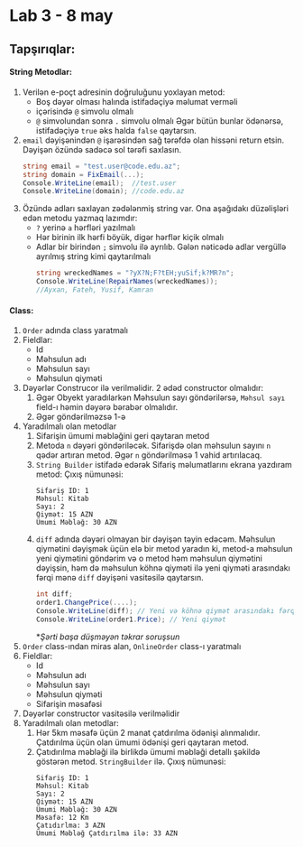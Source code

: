# Lab 3 - 8 may
## Tapşırıqlar:
#### String Metodlar:
1. Verilən e-poçt adresinin doğruluğunu yoxlayan metod:
    - Boş dəyər olması halında istifadəçiyə məlumat verməli
    - içərisində `@` simvolu olmalı
    - `@` simvolundan sonra `.` simvolu olmalı
    Əgər bütün bunlar ödənərsə, istifadəçiyə `true` əks halda `false` qaytarsın.
2. `email` dəyişənindən `@` işarəsindən sağ tərəfdə olan hissəni return etsin. Dəyişən özündə sadəcə sol tərəfi saxlasın.
    ```cs
    string email = "test.user@code.edu.az";
    string domain = FixEmail(...);
    Console.WriteLine(email);  //test.user
    Console.WriteLine(domain); //code.edu.az
    ```
3. Özündə adları saxlayan zədələnmiş string var. Ona aşağıdakı düzəlişləri edən metodu yazmaq lazımdır:
    - `?` yerinə `a` hərfləri yazılmalı
    - Hər birinin ilk hərfi böyük, digər hərflər kiçik olmalı
    - Adlar bir birindən `;` simvolu ilə ayrılıb. Gələn nəticədə adlar vergüllə ayrılmış string kimi qaytarılmalı
        ```cs
        string wreckedNames = "?yX?N;F?tEH;yuSif;k?MR?n";
        Console.WriteLine(RepairNames(wreckedNames));
        //Ayxan, Fateh, Yusif, Kamran
        ```
#### Class:
1. `Order` adında class yaratmalı
2. Fieldlar:
    - Id
    - Məhsulun adı
    - Məhsulun sayı
    - Məhsulun qiyməti
3. Dəyərlər Construcor ilə verilməlidir. 2 ədəd constructor olmalıdır:
    1. Əgər Obyekt yaradılarkən Məhsulun sayı göndərilərsə, `Məhsul sayı` field-ı həmin dəyərə bərabər olmalıdır.
    2. Əgər göndərilməzsə 1-ə
4. Yaradılmalı olan metodlar
    1. Sifarişin ümumi məbləğini geri qaytaran metod
    2. Metoda `n` dəyəri göndəriləcək. Sifarişdə olan məhsulun sayını `n` qədər artıran metod. Əgər `n` göndərilməsə 1 vahid artırılacaq.
    3. `String Builder` istifadə edərək Sifariş məlumatlarını ekrana yazdıram metod:
    Çıxış nümunəsi:
        ```
        Sifariş ID: 1
        Məhsul: Kitab
        Sayı: 2
        Qiymət: 15 AZN
        Ümumi Məbləğ: 30 AZN
        ```
    4. `diff` adında dəyəri olmayan bir dəyişən təyin edəcəm. Məhsulun qiymətini dəyişmək üçün elə bir metod yaradın ki, metod-a məhsulun yeni qiymətini göndərim və o metod həm məhsulun qiymətini dəyişsin, həm də məhsulun köhnə qiyməti ilə yeni qiyməti arasındakı fərqi mənə `diff` dəyişəni vasitəsilə qaytarsın.
        ```cs
        int diff;
        order1.ChangePrice(....);
        Console.WriteLine(diff); // Yeni və köhnə qiymət arasındakı fərq
        Console.WriteLine(order1.Price); // Yeni qiymət
        ```
        **Şərti başa düşməyən təkrar soruşsun*
5. `Order` class-ından miras alan, `OnlineOrder` class-ı yaratmalı
6. Fieldlar:
    - Id
    - Məhsulun adı
    - Məhsulun sayı
    - Məhsulun qiyməti
    - Sifarişin məsafəsi
7. Dəyərlər constructor vasitəsilə verilməlidir
8. Yaradılmalı olan metodlar:
    1. Hər 5km məsafə üçün 2 manat çatdırılma ödənişi alınmalıdır. Çatdırılma üçün olan ümumi ödənişi geri qaytaran metod.
    2. Çatıdırılma məbləği ilə birlikdə ümumi məbləği detallı şəkildə göstərən metod. `StringBuilder` ilə.
    Çıxış nümunəsi:
        ```
        Sifariş ID: 1
        Məhsul: Kitab
        Sayı: 2
        Qiymət: 15 AZN
        Ümumi Məbləğ: 30 AZN
        Məsafə: 12 Km
        Çatıdırlma: 3 AZN
        Ümumi Məbləğ Çatdırılma ilə: 33 AZN
        ```